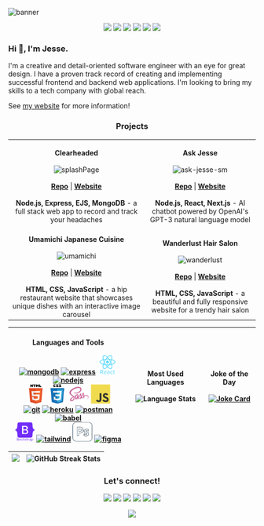 ![banner](https://user-images.githubusercontent.com/106822556/178163588-1add26c0-c431-498a-8581-c8900716216b.png)

<p align='center'> <a href="https://jessefrenchdev.com/dev.html"><img src="https://img.shields.io/static/v1?label=&amp;message=Website&amp;color=565656&amp;style=flat&amp;logo=firefoxbrowser&amp;logo-color=white" style="max-width: 100%;"></a> <a href="https://linkedin.com/in/jessekfrench"><img src="https://img.shields.io/static/v1?label=&amp;message=LinkedIn&amp;color=565656&amp;style=flat&amp;logo=linkedin&amp;logo-color=white" style="max-width: 100%;"></a> <a href="https://twitter.com/jesse__french"><img src="https://img.shields.io/static/v1?label=&amp;message=Twitter&amp;color=565656&amp;style=flat&amp;logo=twitter&amp;logo-color=white" style="max-width: 100%;"></a> <a href="https://wellfound.com/u/jessefrench"><img src="https://img.shields.io/static/v1?label=&amp;message=Wellfound&amp;color=565656&amp;style=flat&amp;logo=angellist&amp;logo-color=white" style="max-width: 100%;"></a> <a href="mailto:frejes32@gmail.com"><img src="https://img.shields.io/static/v1?label=&amp;message=Email&amp;color=565656&amp;style=flat&amp;logo=minutemailer&amp;logo-color=white" style="max-width: 100%;"></a> <a href="https://www.jessefrenchdev.com/images/resume.pdf"> <img src="https://img.shields.io/static/v1?label=&amp;message=Resume&amp;color=565656&amp;style=flat&amp;logo=readthedocs&amp;logo-color=white" style="max-width: 100%;"></a> </p>

### Hi 👋, I'm Jesse.

I'm a creative and detail-oriented software engineer with an eye for great design. I have a proven track record of creating and implementing successful frontend and backend web applications. I'm looking to bring my skills to a tech company with global reach.

See [my website](https://jessefrenchdev.com) for more information!

<h3 align='center'>Projects</h3>

|       |       |
| :---: | :---: |
| <br> **Clearheaded** <br><br> ![splashPage](https://user-images.githubusercontent.com/106822556/198114400-de751a46-5193-454c-919b-c2ddf7942c35.gif) <br><br> **[Repo](https://github.com/jessefrench/clearheaded)** \| **[Website](https://clearheaded.cyclic.app)** <br><br> **Node.js, Express, EJS, MongoDB** - a full stack web app to record and track your headaches | <br> **Ask Jesse** <br><br> ![ask-jesse-sm](https://user-images.githubusercontent.com/106822556/227815208-145b56bd-a479-4a6d-8bf7-237679a11101.gif) <br><br> **[Repo](https://github.com/jessefrench/ask-jesse-chatbot)** \| **[Website](https://askjesse.vercel.app)** <br><br> **Node.js, React, Next.js** - AI chatbot powered by OpenAI's GPT-3 natural language model |
| <br> **Umamichi Japanese Cuisine** <br><br> ![umamichi](https://user-images.githubusercontent.com/106822556/179422173-07671655-5420-4cb6-8598-bb6bececbc9e.png) <br><br> **[Repo](https://github.com/jessefrench/umamichi)** \| **[Website](https://umamichi.netlify.app)** <br><br> **HTML, CSS, JavaScript** - a hip restaurant website that showcases unique dishes with an interactive image carousel | <br> **Wanderlust Hair Salon** <br><br> ![wanderlust](https://user-images.githubusercontent.com/106822556/179422182-32e79569-c205-4bce-a2c3-110d09644694.png) <br><br> **[Repo](https://github.com/jessefrench/wanderlust)** \| **[Website](https://wanderlustsalon.netlify.app)** <br><br> **HTML, CSS, JavaScript** - a beautiful and fully responsive website for a trendy hair salon |

| <br> Languages and Tools <br><br> <a href="https://www.mongodb.com/"><img src="https://smyl.es/wurdp/assets/mongodb.png" alt="mongodb" width="40" height="40"/></a> <a href="https://expressjs.com"><img src="https://external-content.duckduckgo.com/iu/?u=https%3A%2F%2Fhackersandslackers-cdn.storage.googleapis.com%2F2020%2F05%2Fexpress.png&f=1&nofb=1&ipt=619dc37ff7d8bfa9f49cb4aa3919fc9af3815142f51bfe1c8f4526c4006a98b5&ipo=images" alt="express" width="40" height="40"/></a> <a href="https://reactjs.org/"><img src="https://raw.githubusercontent.com/devicons/devicon/master/icons/react/react-original-wordmark.svg" alt="react" width="40" height="40"/></a> <a href="https://nodejs.org"><img src="https://pluspng.com/img-png/nodejs-logo-png-nice-images-collection-node-js-desktop-wallpapers-370.png" alt="nodejs" width="40" height="40"/></a> <br> <a href="https://www.w3.org/html/"><img src="https://raw.githubusercontent.com/devicons/devicon/master/icons/html5/html5-original-wordmark.svg" alt="html5" width="40" height="40"/></a> <a href="https://www.w3schools.com/css/"><img src="https://raw.githubusercontent.com/devicons/devicon/master/icons/css3/css3-original-wordmark.svg" alt="css3" width="40" height="40"/></a> <a href="https://sass-lang.com"><img src="https://raw.githubusercontent.com/devicons/devicon/master/icons/sass/sass-original.svg" alt="sass" width="40" height="40"/></a> <a href="https://developer.mozilla.org/en-US/docs/Web/JavaScript"><img src="https://raw.githubusercontent.com/devicons/devicon/master/icons/javascript/javascript-original.svg" alt="javascript" width="40" height="40"/></a> <br> <a href="https://git-scm.com/"><img src="https://www.vectorlogo.zone/logos/git-scm/git-scm-icon.svg" alt="git" width="40" height="40"/></a> <a href="https://heroku.com"><img src="https://www.vectorlogo.zone/logos/heroku/heroku-icon.svg" alt="heroku" width="40" height="40"/></a> <a href="https://postman.com"><img src="https://www.vectorlogo.zone/logos/getpostman/getpostman-icon.svg" alt="postman" width="40" height="40"/></a> <a href="https://babeljs.io/"><img src="https://user-images.githubusercontent.com/3025322/87547253-bf050400-c6a2-11ea-950a-280311bc6cc8.png" alt="babel" width="40" height="40"/></a> <br> <a href="https://getbootstrap.com"><img src="https://raw.githubusercontent.com/devicons/devicon/master/icons/bootstrap/bootstrap-plain-wordmark.svg" alt="bootstrap" width="40" height="40"/></a> <a href="https://tailwindcss.com/"><img src="https://www.vectorlogo.zone/logos/tailwindcss/tailwindcss-icon.svg" alt="tailwind" width="40" height="40"/></a> <a href="https://www.photoshop.com/en"><img src="https://raw.githubusercontent.com/devicons/devicon/master/icons/photoshop/photoshop-line.svg" alt="photoshop" width="40" height="40"/></a> <a href="https://www.figma.com/"><img src="https://www.vectorlogo.zone/logos/figma/figma-icon.svg" alt="figma" width="40" height="40"/></a> | Most Used Languages <br><br> <img src="https://github-readme-stats.vercel.app/api/top-langs?username=jessefrench&title_color=ffffff&amp;count_private=true&amp;text_color=ffffff&amp;icon_color=0891b2&amp;bg_color=1c1917&amp;hide_title=true&hide_border=true&show_icons=true&locale=en&layout=compact" alt="Language Stats" /> | Joke of the Day <br><br> <a href="https://readme-jokes.vercel.app"> <img src="https://readme-jokes.vercel.app/api?hideBorder&bgColor=%231c1917" alt="Joke Card" width="293" /> </a> |
|:---:|:---:|:---:|

| <img src="https://github-readme-stats.vercel.app/api?username=jessefrench&amp;show_icons=true&amp;count_private=true&amp;title_color=0891b2&amp;text_color=ffffff&amp;icon_color=0891b2&amp;bg_color=1c1917&amp;hide_border=true&amp;show_icons=true" style="max-width: 100%;"> | <img src="https://github-readme-streak-stats.herokuapp.com/?user=jessefrench&amp;stroke=ffffff&amp;background=1c1917&amp;ring=0891b2&amp;fire=ff712a&amp;currStreakNum=ffffff&amp;currStreakLabel=0891b2&amp;sideNums=ffffff&amp;sideLabels=ffffff&amp;dates=ffffff&amp;hide_border=true" style="max-width: 100%;" alt="GitHub Streak Stats"> |
|:---:|:---:|

<!-- <img src="https://github-readme-activity-graph.cyclic.app/graph?username=jessefrench&amp;bg_color=1c1917&amp;color=ffffff&amp;line=0891b2&amp;point=ffffff&amp;area_color=1c1917&amp;area=true&amp;hide_border=true&amp;custom_title=GitHub%20Commits%20Graph" style="max-width: 100%;" alt="GitHub Commits Graph"> -->

<h3 align='center'>Let's connect!</h3>

<p align='center'> <a href="https://jessefrenchdev.com/dev.html"><img src="https://img.shields.io/static/v1?label=&amp;message=Website&amp;color=565656&amp;style=flat&amp;logo=firefoxbrowser&amp;logo-color=white" style="max-width: 100%;"></a> <a href="https://linkedin.com/in/jessekfrench"><img src="https://img.shields.io/static/v1?label=&amp;message=LinkedIn&amp;color=565656&amp;style=flat&amp;logo=linkedin&amp;logo-color=white" style="max-width: 100%;"></a> <a href="https://twitter.com/jesse__french"><img src="https://img.shields.io/static/v1?label=&amp;message=Twitter&amp;color=565656&amp;style=flat&amp;logo=twitter&amp;logo-color=white" style="max-width: 100%;"></a> <a href="https://wellfound.com/u/jessefrench"><img src="https://img.shields.io/static/v1?label=&amp;message=Wellfound&amp;color=565656&amp;style=flat&amp;logo=angellist&amp;logo-color=white" style="max-width: 100%;"></a> <a href="mailto:frejes32@gmail.com"><img src="https://img.shields.io/static/v1?label=&amp;message=Email&amp;color=565656&amp;style=flat&amp;logo=minutemailer&amp;logo-color=white" style="max-width: 100%;"></a> <a href="https://www.jessefrenchdev.com/images/resume.pdf"> <img src="https://img.shields.io/static/v1?label=&amp;message=Resume&amp;color=565656&amp;style=flat&amp;logo=readthedocs&amp;logo-color=white" style="max-width: 100%;"></a> </p>

<div align='center'> <a href="https://www.codewars.com/users/jessefrench"> <img src="https://www.codewars.com/users/jessefrench/badges/large"> </a> </div>
